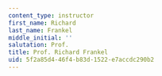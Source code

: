 ```yaml
---
content_type: instructor
first_name: Richard
last_name: Frankel
middle_initial: ''
salutation: Prof.
title: Prof. Richard Frankel
uid: 5f2a85d4-46f4-b83d-1522-e7accdc290b2
---
```

